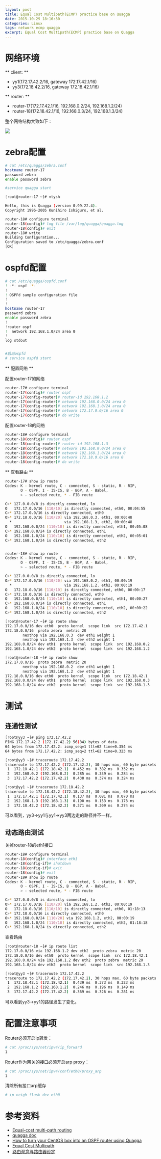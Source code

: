 ```yaml
---
layout: post
title: Equal Cost Multipath(ECMP) practice base on Quagga
date: 2015-10-29 18:16:30
categories: Linux
tags: network ecmp quagga
excerpt: Equal Cost Multipath(ECMP) practice base on Quagga
---
```


# 网络环境

** client: **

* yy1(172.17.42.2/16, gateway 172.17.42.1/16)
* yy3(172.18.42.2/16, gateway 172.18.42.1/16)

** router: **

* router-17(172.17.42.1/16, 192.168.0.2/24, 192.168.1.2/24)
* router-18(172.18.42.1/16, 192.168.0.3/24, 192.168.1.3/24)

整个网络结构大致如下：

![](/assets/2015-10-29-ecmp-practice-base-quagga.jpg)

# zebra配置

```sh
# cat /etc/quagga/zebra.conf 
hostname router-17
password zebra
enable password zebra

#service quagga start

[root@router-17 ~]# vtysh 

Hello, this is Quagga (version 0.99.22.4).
Copyright 1996-2005 Kunihiro Ishiguro, et al.

router-18# configure terminal
router-18(config)# log file /var/log/quagga/quagga.log
router-18(config)# exit
router-18# write
Building Configuration...
Configuration saved to /etc/quagga/zebra.conf
[OK]
```

# ospfd配置

```sh
# cat /etc/quagga/ospfd.conf
! -*- ospf -*-
!
! OSPFd sample configuration file
!
!
hostname router-17
password zebra
enable password zebra
!
!router ospf
!  network 192.168.1.0/24 area 0
!
log stdout


#启动ospfd
# service ospfd start
```

** 配置网络 **

配置router-17的网络

```sh
router-17# configure terminal
router-17(config)# router ospf
router-17(config-router)# router-id 192.168.1.2
router-17(config-router)# network 192.168.0.0/24 area 0
router-17(config-router)# network 192.168.1.0/24 area 0
router-17(config-router)# network 172.17.0.0/16 area 0
router-17(config-router)# do write
```

配置router-18的网络

```sh
router-18# configure terminal
router-18(config)# router ospf
router-18(config-router)# router-id 192.168.1.3
router-18(config-router)# network 192.168.0.0/24 area 0
router-18(config-router)# network 192.168.1.0/24 area 0
router-18(config-router)# network 172.18.0.0/16 area 0
router-18(config-router)# do write
```

** 查看路由 **

```sh
router-17# show ip route
Codes: K - kernel route, C - connected, S - static, R - RIP,
       O - OSPF, I - IS-IS, B - BGP, A - Babel,
       > - selected route, * - FIB route

C>* 127.0.0.0/8 is directly connected, lo
O   172.17.0.0/16 [110/10] is directly connected, eth0, 00:04:55
C>* 172.17.0.0/16 is directly connected, eth0
O>* 172.18.0.0/16 [110/20] via 192.168.0.3, eth1, 00:00:48
  *                        via 192.168.1.3, eth2, 00:00:48
O   192.168.0.0/24 [110/10] is directly connected, eth1, 00:05:08
C>* 192.168.0.0/24 is directly connected, eth1
O   192.168.1.0/24 [110/10] is directly connected, eth2, 00:05:01
C>* 192.168.1.0/24 is directly connected, eth2


router-18# show ip route
Codes: K - kernel route, C - connected, S - static, R - RIP,
       O - OSPF, I - IS-IS, B - BGP, A - Babel,
       > - selected route, * - FIB route

C>* 127.0.0.0/8 is directly connected, lo
O>* 172.17.0.0/16 [110/20] via 192.168.0.2, eth1, 00:00:19
  *                        via 192.168.1.2, eth2, 00:00:19
O   172.18.0.0/16 [110/10] is directly connected, eth0, 00:00:17
C>* 172.18.0.0/16 is directly connected, eth0
O   192.168.0.0/24 [110/10] is directly connected, eth1, 00:00:27
C>* 192.168.0.0/24 is directly connected, eth1
O   192.168.1.0/24 [110/10] is directly connected, eth2, 00:00:22
C>* 192.168.1.0/24 is directly connected, eth2

[root@router-17 ~]# ip route show
172.17.0.0/16 dev eth0  proto kernel  scope link  src 172.17.42.1 
172.18.0.0/16  proto zebra  metric 20 
        nexthop via 192.168.0.3  dev eth1 weight 1
        nexthop via 192.168.1.3  dev eth2 weight 1
192.168.0.0/24 dev eth1  proto kernel  scope link  src 192.168.0.2 
192.168.1.0/24 dev eth2  proto kernel  scope link  src 192.168.1.2

[root@router-18 ~]# ip route show
172.17.0.0/16  proto zebra  metric 20 
        nexthop via 192.168.0.2  dev eth1 weight 1
        nexthop via 192.168.1.2  dev eth2 weight 1
172.18.0.0/16 dev eth0  proto kernel  scope link  src 172.18.42.1 
192.168.0.0/24 dev eth1  proto kernel  scope link  src 192.168.0.3 
192.168.1.0/24 dev eth2  proto kernel  scope link  src 192.168.1.3
```

# 测试

## 连通性测试

```sh
[root@yy3 ~]# ping 172.17.42.2
PING 172.17.42.2 (172.17.42.2) 56(84) bytes of data.
64 bytes from 172.17.42.2: icmp_seq=1 ttl=62 time=0.354 ms
64 bytes from 172.17.42.2: icmp_seq=2 ttl=62 time=0.323 ms

[root@yy3 ~]# traceroute 172.17.42.2 
traceroute to 172.17.42.2 (172.17.42.2), 30 hops max, 60 byte packets
 1  172.18.42.1 (172.18.42.1)  0.452 ms  0.382 ms  0.332 ms
 2  192.168.0.2 (192.168.0.2)  0.285 ms  0.339 ms  0.284 ms
 3  172.17.42.2 (172.17.42.2)  0.430 ms  0.374 ms  0.324 ms

[root@yy1 ~]# traceroute 172.18.42.2
traceroute to 172.18.42.2 (172.18.42.2), 30 hops max, 60 byte packets
 1  172.17.42.1 (172.17.42.1)  0.137 ms  0.081 ms  0.070 ms
 2  192.168.1.3 (192.168.1.3)  0.190 ms  0.153 ms  0.173 ms
 3  172.18.42.2 (172.18.42.2)  0.371 ms  0.309 ms  0.274 ms
```

可以看到，yy3->yy1与yy1->yy3两边走的路径并不一样。

## 动态路由测试

关掉router-18的eth1接口

```sh
router-18# configure terminal
router-18(config)# interface eth1
router-18(config-if)# shutdown
router-18(config-if)# exit
router-18(config)# exit
router-18# show ip route
Codes: K - kernel route, C - connected, S - static, R - RIP,
       O - OSPF, I - IS-IS, B - BGP, A - Babel,
       > - selected route, * - FIB route

C>* 127.0.0.0/8 is directly connected, lo
O>* 172.17.0.0/16 [110/20] via 192.168.1.2, eth2, 00:00:19
O   172.18.0.0/16 [110/10] is directly connected, eth0, 01:18:13
C>* 172.18.0.0/16 is directly connected, eth0
O>* 192.168.0.0/24 [110/20] via 192.168.1.2, eth2, 00:00:19
O   192.168.1.0/24 [110/10] is directly connected, eth2, 01:18:18
C>* 192.168.1.0/24 is directly connected, eth2
```

查看路由

```sh
[root@router-18 ~]# ip route list
172.17.0.0/16 via 192.168.1.2 dev eth2  proto zebra  metric 20 
172.18.0.0/16 dev eth0  proto kernel  scope link  src 172.18.42.1 
192.168.0.0/24 via 192.168.1.2 dev eth2  proto zebra  metric 20 
192.168.1.0/24 dev eth2  proto kernel  scope link  src 192.168.1.3

[root@yy3 ~]# traceroute 172.17.42.2 
traceroute to 172.17.42.2 (172.17.42.2), 30 hops max, 60 byte packets
 1  172.18.42.1 (172.18.42.1)  0.439 ms  0.373 ms  0.323 ms
 2  192.168.1.2 (192.168.1.2)  0.246 ms  0.196 ms  0.149 ms
 3  172.17.42.2 (172.17.42.2)  0.369 ms  0.326 ms  0.281 ms
```

可以看到yy3->yy1的路径发生了变化。


# 配置注意事项

Router必须开启ip转发：

```sh
# cat /proc/sys/net/ipv4/ip_forward 
1
```

Router作为网关的接口必须开启arp proxy：

```sh
# cat /proc/sys/net/ipv4/conf/eth0/proxy_arp      
1
```

清除所有接口arp缓存

```sh
# ip neigh flush dev eth0
```

# 参考资料

* [Equal-cost multi-path routing](https://en.wikipedia.org/wiki/Equal-cost_multi-path_routing)
* [quagga doc](http://www.nongnu.org/quagga/docs/quagga.html)
* [How to turn your CentOS box into an OSPF router using Quagga](http://xmodulo.com/turn-centos-box-into-ospf-router-quagga.html)
* [Equal Cost Multipath](https://l3net.wordpress.com/2012/11/08/equal-cost-multipath/)
* [路由观念与路由器设定](http://vbird.dic.ksu.edu.tw/linux_server/0230router.php)